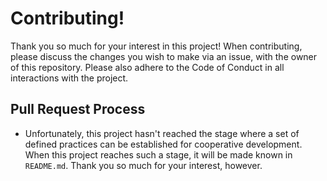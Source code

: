 # Contributing!

Thank you so much for your interest in this project! When contributing, please discuss the changes you wish to make via an issue, with the owner of this repository. Please also adhere to the Code of Conduct in all interactions with the project.

## Pull Request Process

- Unfortunately, this project hasn't reached the stage where a set of defined practices can be established for cooperative development. When this project reaches such a stage, it will be made known in `README.md`. Thank you so much for your interest, however.
